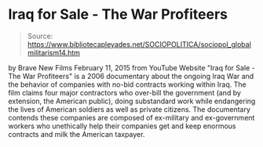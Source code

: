 # Iraq for Sale - The War Profiteers

> Source: https://www.bibliotecapleyades.net/SOCIOPOLITICA/sociopol_globalmilitarism14.htm

by
Brave New Films
February 11, 2015
from
YouTube Website
"Iraq for Sale - The War Profiteers" is a 2006 documentary about the ongoing
Iraq War and the behavior of companies with no-bid contracts working within
Iraq.
The film claims four major contractors who
over-bill the government (and by extension, the American public), doing
substandard work while endangering the lives of American soldiers as well as
private citizens.
The documentary contends these companies are
composed of ex-military and ex-government workers who unethically help their
companies get and keep enormous contracts and milk the American taxpayer.
